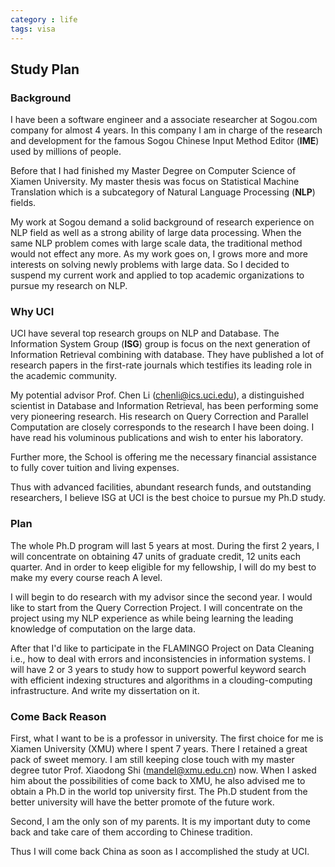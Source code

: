 ```yaml
---
category : life 
tags: visa
---
```

## Study Plan
### Background
I have been a software engineer and a associate researcher at Sogou.com company for almost 4 years.
In this company I am in charge of the research and development for the famous Sogou Chinese Input Method Editor (**IME**) used by millions of people. 

Before that I had finished my Master Degree on Computer Science of Xiamen University. 
My master thesis was focus on Statistical Machine Translation which is a subcategory of Natural Language Processing (**NLP**) fields.

My work at Sogou demand a solid background of research experience on NLP field as well as a strong ability of large data processing. 
When the same NLP problem comes with large scale data, the traditional method would not effect any more.
As my work goes on, I grows more and more interests on solving newly problems with large data. 
So I decided to suspend my current work and applied to top academic organizations to pursue my research on NLP.

### Why UCI
UCI have several top research groups on NLP and Database. 
The Information System Group (**ISG**) group is focus on the next generation of Information Retrieval combining with database. 
They have published a lot of research papers in the first-rate journals which testifies its leading role in the academic community.

My potential advisor Prof. Chen Li (chenli@ics.uci.edu), a distinguished scientist in Database and Information Retrieval, has been performing some very pioneering research. 
His research on Query Correction and Parallel Computation are closely corresponds to the research I have been doing. 
I have read his voluminous publications and wish to enter his laboratory. 

Further more, the School is offering me the necessary financial assistance to fully cover tuition and living expenses.

Thus with advanced facilities, abundant research funds, and outstanding researchers, I believe ISG at UCI is the best choice to pursue my Ph.D study.

### Plan
The whole Ph.D program will last 5 years at most. During the first 2 years, I will concentrate on obtaining 47 units of graduate credit, 12 units each quarter.
And in order to keep eligible for my fellowship, I will do my best to make my every course reach A level.

I will begin to do research with my advisor since the second year. I would like to start from the Query Correction Project. 
I will concentrate on the project using my NLP experience as while being learning the leading knowledge of computation on the large data.

After that I'd like to participate in the FLAMINGO Project on Data Cleaning i.e., how to deal with errors and inconsistencies in information systems.
I will have 2 or 3 years to study how to support powerful keyword search with efficient indexing structures and algorithms in a clouding-computing infrastructure.
And write my dissertation on it.

### Come Back Reason
First, what I want to be is a professor in university. 
The first choice for me is Xiamen University (XMU) where I spent 7 years. There I retained a great pack of sweet memory. 
I am still keeping close touch with my master degree tutor Prof. Xiaodong Shi (mandel@xmu.edu.cn) now. 
When I asked him about the possibilities of come back to XMU, he also advised me to obtain a Ph.D in the world top university first.
The Ph.D student from the better university will have the better promote of the future work. 

Second, I am the only son of my parents. It is my important duty to come back and take care of them according to Chinese tradition.

Thus I will come back China as soon as I accomplished the study at UCI. 

